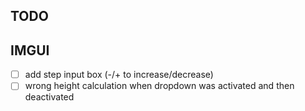 TODO
--------------------------------------------------

IMGUI
--------------------------------------------------
- [ ] add step input box (-/+ to increase/decrease)
- [ ] wrong height calculation when dropdown was activated and then deactivated
